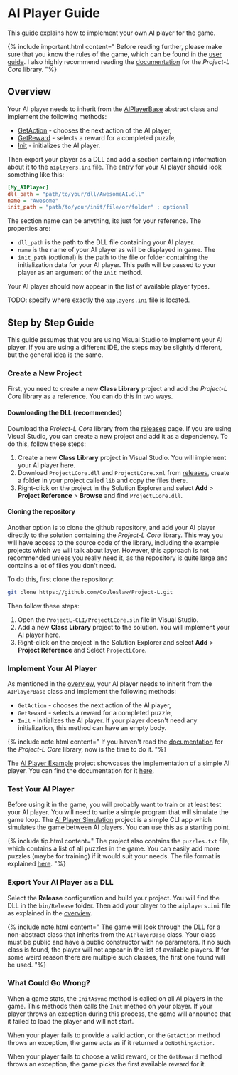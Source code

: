 <link rel='stylesheet' href='../css/markdown-alert.css'/>
<link rel='stylesheet' href='../css/code-highlight.css'/>

# AI Player Guide

This guide explains how to implement your own AI player for the game.

{% include important.html content="
Before reading further, please make sure that you know the rules of the game, which can be found in the [user guide](../UserDocs/index). I also highly recommend reading the [documentation](../TechnicalDocs/core/index) for the *Project-L Core* library.
"%}

## Overview

Your AI player needs to inherit from the [AIPlayerBase](../ProjectLCoreDocs/html/T_ProjectLCore_Players_AIPlayerBase.htm) abstract class and implement the following methods:

- [GetAction](../ProjectLCoreDocs/html/M_ProjectLCore_Players_AIPlayerBase_GetAction.htm) - chooses the next action of the AI player,
- [GetReward](../ProjectLCoreDocs/html/M_ProjectLCore_Players_AIPlayerBase_GetReward.htm) - selects a reward for a completed puzzle,
- [Init](../ProjectLCoreDocs/html/M_ProjectLCore_Players_AIPlayerBase_Init.htm) - initializes the AI player.

Then export your player as a DLL and add a section containing information about it to the `aiplayers.ini` file. The entry for your AI player should look something like this:

```ini
[My_AIPlayer]
dll_path = "path/to/your/dll/AwesomeAI.dll"
name = "Awesome"
init_path = "path/to/your/init/file/or/folder" ; optional
```

The section name can be anything, its just for your reference. The properties are:

- `dll_path` is the path to the DLL file containing your AI player.
- `name` is the name of your AI player as will be displayed in game. The
- `init_path` (optional) is the path to the file or folder containing the initialization data for your AI player. This path will be passed to your player as an argument of the `Init` method.

Your AI player should now appear in the list of available player types.

TODO: specify where exactly the `aiplayers.ini` file is located.

## Step by Step Guide

This guide assumes that you are using Visual Studio to implement your AI player. If you are using a different IDE, the steps may be slightly different, but the general idea is the same.

### Create a New Project

First, you need to create a new **Class Library** project and add the _Project-L Core_ library as a reference. You can do this in two ways.

#### Downloading the DLL (recommended)

Download the _Project-L Core_ library from the [releases](https://github.com/Couleslaw/Project-L/releases/latest) page. If you are using Visual Studio, you can create a new project and add it as a dependency. To do this, follow these steps:

1. Create a new **Class Library** project in Visual Studio. You will implement your AI player here.
2. Download `ProjectLCore.dll` and `ProjectLCore.xml` from [releases](https://github.com/Couleslaw/Project-L/releases/latest), create a folder in your project called `lib` and copy the files there.
3. Right-click on the project in the Solution Explorer and select **Add** > **Project Reference** > **Browse** and find `ProjectLCore.dll`.

#### Cloning the repository

Another option is to clone the github repository, and add your AI player directly to the solution containing the _Project-L Core_ library. This way you will have access to the source code of the library, including the example projects which we will talk about layer. However, this approach is not recommended unless you really need it, as the repository is quite large and contains a lot of files you don't need.

To do this, first clone the repository:

```bash
git clone https://github.com/Couleslaw/Project-L.git
```

Then follow these steps:

1. Open the `ProjectL-CLI/ProjectLCore.sln` file in Visual Studio.
2. Add a new **Class Library** project to the solution. You will implement your AI player here.
3. Right-click on the project in the Solution Explorer and select **Add** > **Project Reference** and Select `ProjectLCore`.

### Implement Your AI Player

As mentioned in the [overview](#overview), your AI player needs to inherit from the `AIPlayerBase` class and implement the following methods:

- `GetAction` - chooses the next action of the AI player,
- `GetReward` - selects a reward for a completed puzzle,
- `Init` - initializes the AI player. If your player doesn't need any initialization, this method can have an empty body.

{% include note.html content="
If you haven't read the [documentation](../TechnicalDocs/core/index) for the _Project-L Core_ library, now is the time to do it.
"%}

The [AI Player Example](https://github.com/Couleslaw/Project-L/tree/master/ProjectL-CLI/AIPlayerExample) project showcases the implementation of a simple AI player. You can find the documentation for it [here](../AIPlayerExampleDocs/index.html).

### Test Your AI Player

Before using it in the game, you will probably want to train or at least test your AI player. You will need to write a simple program that will simulate the game loop. The [AI Player Simulation](https://github.com/Couleslaw/Project-L/tree/master/ProjectL-CLI/AIPlayerSimulation) project is a simple CLI app which simulates the game between AI players. You can use this as a starting point.

{% include tip.html content="
The project also contains the `puzzles.txt` file, which contains a list of all puzzles in the game. You can easily add more puzzles (maybe for training) if it would suit your needs. The file format is explained [here](../ProjectLCoreDocs/html/T_ProjectLCore_GameLogic_PuzzleParser.htm).
"%}

### Export Your AI Player as a DLL

Select the **Release** configuration and build your project. You will find the DLL in the `bin/Release` folder. Then add your player to the `aiplayers.ini` file as explained in the [overview](#overview).

{% include note.html content="
The game will look through the DLL for a non-abstract class that inherits from the `AIPlayerBase` class. Your class must be public and have a public constructor with no parameters. If no such class is found, the player will not appear in the list of available players. If for some weird reason there are multiple such classes, the first one found will be used.
"%}

### What Could Go Wrong?

When a game stats, the `InitAsync` method is called on all AI players in the game. This methods then calls the `Init` method on your player. If your player throws an exception during this process, the game will announce that it failed to load the player and will not start.

When your player fails to provide a valid action, or the `GetAction` method throws an exception, the game acts as if it returned a `DoNothingAction`.

When your player fails to choose a valid reward, or the `GetReward` method throws an exception, the game picks the first available reward for it.
